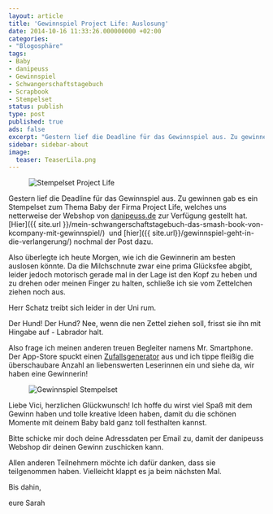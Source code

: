 ```yaml
---
layout: article
title: 'Gewinnspiel Project Life: Auslosung'
date: 2014-10-16 11:33:26.000000000 +02:00
categories:
- "Blogosphäre"
tags:
- Baby
- danipeuss
- Gewinnspiel
- Schwangerschaftstagebuch
- Scrapbook
- Stempelset
status: publish
type: post
published: true
ads: false
excerpt: "Gestern lief die Deadline für das Gewinnspiel aus. Zu gewinnen gab es ein Stempelset zum Thema Baby der Firma Project Life, welches uns netterweise der Webshop von dannipeuss zur Verfügung gestellt hat."
sidebar: sidebar-about
image:
  teaser: TeaserLila.png
---
```

<figure>
	<img src="{{ site.url }}/images/klartext_stempel_53ad937dad4b2.jpg" alt="Stempelset Project Life" />
</figure>

Gestern lief die Deadline für das Gewinnspiel aus. Zu gewinnen gab es ein Stempelset zum Thema Baby der Firma Project Life, welches uns netterweise der Webshop von <a href="http://www.danipeuss.de" rel="nofollow">danipeuss.de</a> zur Verfügung gestellt hat. [Hier]({{ site.url }}/mein-schwangerschaftstagebuch-das-smash-book-von-kcompany-mit-gewinnspiel/)  und [hier]({{ site.url}}/gewinnspiel-geht-in-die-verlangerung/) nochmal der Post dazu.

Also überlegte ich heute Morgen, wie ich die Gewinnerin am besten auslosen könnte. Da die Milchschnute zwar eine prima Glücksfee abgibt, leider jedoch motorisch gerade mal in der Lage ist den Kopf zu heben und zu drehen oder meinen Finger zu halten, schließe ich sie vom Zettelchen ziehen noch aus.

Herr Schatz treibt sich leider in der Uni rum.

Der Hund! Der Hund? Nee, wenn die nen Zettel ziehen soll, frisst sie ihn mit Hingabe auf - Labrador halt.

Also frage ich meinen anderen treuen Begleiter namens Mr. Smartphone. Der App-Store spuckt einen [Zufallsgenerator](https://itunes.apple.com/de/app/wer-machts/id523398719?mt=8) aus und ich tippe fleißig die überschaubare Anzahl an liebenswerten Leserinnen ein und siehe da, wir haben eine Gewinnerin!

<figure>
	<img src="{{ site.url }}/images/image5.jpg" alt="Gewinnspiel Stempelset" />
</figure>

Liebe Vici, herzlichen Glückwunsch! Ich hoffe du wirst viel Spaß mit dem Gewinn haben und tolle kreative Ideen haben, damit du die schönen Momente mit deinem Baby bald ganz toll festhalten kannst.

Bitte schicke mir doch deine Adressdaten per Email zu, damit der danipeuss Webshop dir deinen Gewinn zuschicken kann.

Allen anderen Teilnehmern möchte ich dafür danken, dass sie teilgenommen haben. Vielleicht klappt es ja beim nächsten Mal.

Bis dahin,

eure Sarah

